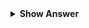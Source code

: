 
<details>

  <summary><b>Show Answer</b> </summary>
  
  <details> <summary><b>Explanation</b></summary>
    
    > 
  </details>
   </details>
